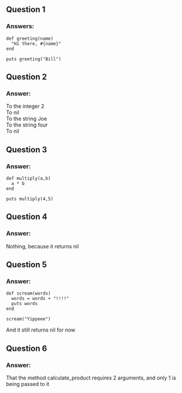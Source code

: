 ## Question 1
### Answers:
```
def greeting(name)
  "Hi there, #{name}"
end

puts greeting("Bill")
```

## Question 2
### Answer:
To the integer 2  
To nil  
To the string Joe  
To the string four  
To nil

## Question 3
### Answer:
```
def multiply(a,b)
  a * b
end

puts multiply(4,5)
```

## Question 4
### Answer:
Nothing, because it returns nil

## Question 5
### Answer:
```
def scream(words)
  words = words + "!!!!"
  puts words
end

scream("Yippeee")
```

And it still returns nil for now

## Question 6
### Answer:
That the method calculate_product requires 2 arguments, and only 1 is being passed to it
